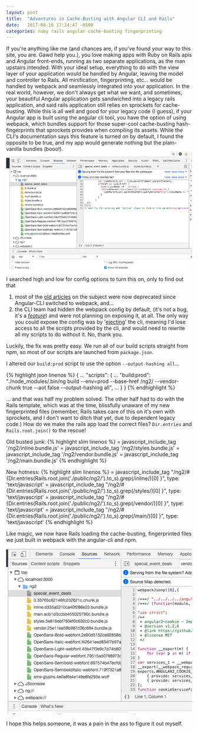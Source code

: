```yaml
---
layout: post
title:  "Adventures in Cache-Busting with Angular CLI and Rails"
date:   2017-08-16 17:24:47 -0500
categories: ruby rails angular cache-busting fingerprinting
---
```


If you're anything like me (and chances are, if you've found your way to this site, you are. Gawd help you.), you love making apps with Ruby on Rails apis and Angular front-ends, running as two separate applications, as the man upstairs intended. With your ideal setup, everything to do with the view layer of your application would be handled by Angular, leaving the model and controller to Rails. All minification, fingerprinting, etc... would be handled by webpack and seamlessly integrated into your application. In the real world, however, we don't always get what we want, and sometimes, your beautiful Angular application gets sandwiched into a legacy rails application, and said rails application still relies on sprockets for cache-busting. While this is all well and good for your legacy code (I guess), if your Angular app is built using the angular cli tool, you have the option of using webpack, which bundles support for those super-cool cache-busting hash-fingerprints that sprockets provides when compiling its assets. While the CLI's documentation says this feature is turned on by default, I found the opposite to be true, and my app would generate nothing but the plain-vanilla bundles (booo!). 
![Old busted junk](/assets/webpack-fingerprinting-before.png)

I searched high and low for config options to turn this on, only to find out that 
  1. most of the [old articles][cache-busting-angular-cli] on the subject were now deprecated since Angular-CLI switched to webpack, and... 
  2. the CLI team had hidden the webpack config by default, (it's not a bug, it's a *[feature][angular-cli-meets-webpack]*) and were not planning on exposing it, at all. The only way you could expose the config was by '[ejecting][eject]' the cli, meaning I'd lose access to all the scripts provided by the cli, and would need to rewrite all my scripts to do without it. No, thank you. 

Luckily, the fix was pretty easy. We run all of our build scripts straight from npm, so most of our scripts are launched from `package.json`. 

I altered our `build:prod` script to use the option `--output-hashing all`...

 {% highlight json linenos %}
{
  ...
  "scripts": {
    ...
    "build:prod": "./node_modules/.bin/ng build --env=prod --base-href /ng2/ --vendor-chunk true --aot false --output-hashing all",
    ...
  }
}
{% endhighlight %}


... and that was half my problem solved. The other half had to do with the Rails template, which was at the time, blissfully unaware of my new fingerprinted files (remember, Rails takes care of this on it's own with sprockets, and I don't want to ditch that yet, due to dependent legacy code.) How do we make the rails app load the correct files? `Dir.entries` and `Rails.root.join()` to the rescue! 

Old busted junk: 
 {% highlight slim linenos %}
     = javascript_include_tag '/ng2/inline.bundle.js'
     = javascript_include_tag '/ng2/styles.bundle.js'
     = javascript_include_tag '/ng2/vendor.bundle.js'
     = javascript_include_tag '/ng2/main.bundle.js'
 {% endhighlight %}



 New hotness: 
 {% highlight slim linenos %}
     = javascript_include_tag "/ng2/#{Dir.entries(Rails.root.join('./public/ng2/').to_s).grep(/inline/)[0] }", type: 'text/javascript'
     = javascript_include_tag "/ng2/#{Dir.entries(Rails.root.join('./public/ng2/').to_s).grep(/styles/)[0] }", type: 'text/javascript'
     = javascript_include_tag "/ng2/#{Dir.entries(Rails.root.join('./public/ng2/').to_s).grep(/vendor/)[0] }", type: 'text/javascript'
     = javascript_include_tag "/ng2/#{Dir.entries(Rails.root.join('./public/ng2/').to_s).grep(/main/)[0] }", type: 'text/javascript'
{% endhighlight %}


Like magic, we now have Rails loading the cache-busting, fingerprinted files we just built in webpack with the angular-cli and npm.

![New hotness](/assets/webpack-fingerprinting-after.png)

I hope this helps someone, it was a pain in the ass to figure it out myself.

[cache-busting-angular-cli]: https://medium.com/@jonnysamps/cache-busting-with-angular-cli-916db52c8db0
[angular-cli-meets-webpack]: https://medium.com/@jeff.boothe/angular-cli-meets-webpack-7c9b1a1e1e89
[eject]: https://github.com/angular/angular-cli/wiki/eject
